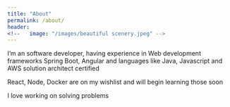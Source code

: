 ```yaml
---
title: "About"
permalink: /about/
header:
<!--   image: "/images/beautiful scenery.jpeg" -->
---
```


I’m an software developer, having experience in Web development frameworks Spring Boot, Angular and languages like Java, Javascript and AWS solution architect certified

React, Node, Docker are on my wishlist and will begin learning those soon

I love working on solving problems

